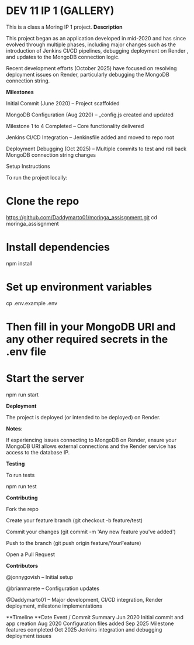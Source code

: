 **DEV 11 IP 1 (GALLERY)**
=============================================================

This is a class a Moring IP 1 project.
**Description**

This project began as an application developed in mid-2020 and has since evolved through multiple phases, including major changes such as the introduction of Jenkins CI/CD pipelines, debugging deployment on Render
, and updates to the MongoDB connection logic.

Recent development efforts (October 2025) have focused on resolving deployment issues on Render, particularly debugging the MongoDB connection string.

**Milestones**

Initial Commit (June 2020) – Project scaffolded

MongoDB Configuration (Aug 2020) – _config.js created and updated

Milestone 1 to 4 Completed – Core functionality delivered

Jenkins CI/CD Integration – Jenkinsfile added and moved to repo root

Deployment Debugging (Oct 2025) – Multiple commits to test and roll back MongoDB connection string changes

Setup Instructions

To run the project locally:

# Clone the repo
https://github.com/Daddymarto01/moringa_assisgnment.git
cd moringa_assisgnment

# Install dependencies
npm install

# Set up environment variables
cp .env.example .env
# Then fill in your MongoDB URI and any other required secrets in the .env file

# Start the server
npm run start

**Deployment**

The project is deployed (or intended to be deployed) on Render.

**Notes**:

If experiencing issues connecting to MongoDB on Render, ensure your MongoDB URI allows external connections and the Render service has access to the database IP.

**Testing**

To run tests

npm run test

**Contributing**

Fork the repo

Create your feature branch (git checkout -b feature/test)

Commit your changes (git commit -m 'Any new feature you've added')

Push to the branch (git push origin feature/YourFeature)

Open a Pull Request

**Contributors**

@jonnygovish – Initial setup

@brianmarete – Configuration updates

@Daddymarto01 – Major development, CI/CD integration, Render deployment, milestone implementations

**Timeline
**Date	Event / Commit Summary
Jun 2020	Initial commit and app creation
Aug 2020	Configuration files added
Sep 2025	Milestone features completed
Oct 2025	Jenkins integration and debugging deployment issues
